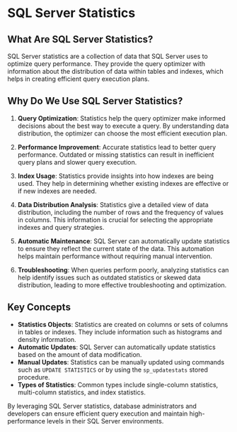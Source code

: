 # SQL Server Statistics

## What Are SQL Server Statistics?

SQL Server statistics are a collection of data that SQL Server uses to optimize query performance. They provide the query optimizer with information about the distribution of data within tables and indexes, which helps in creating efficient query execution plans.

## Why Do We Use SQL Server Statistics?

1. **Query Optimization**: Statistics help the query optimizer make informed decisions about the best way to execute a query. By understanding data distribution, the optimizer can choose the most efficient execution plan.

2. **Performance Improvement**: Accurate statistics lead to better query performance. Outdated or missing statistics can result in inefficient query plans and slower query execution.

3. **Index Usage**: Statistics provide insights into how indexes are being used. They help in determining whether existing indexes are effective or if new indexes are needed.

4. **Data Distribution Analysis**: Statistics give a detailed view of data distribution, including the number of rows and the frequency of values in columns. This information is crucial for selecting the appropriate indexes and query strategies.

5. **Automatic Maintenance**: SQL Server can automatically update statistics to ensure they reflect the current state of the data. This automation helps maintain performance without requiring manual intervention.

6. **Troubleshooting**: When queries perform poorly, analyzing statistics can help identify issues such as outdated statistics or skewed data distribution, leading to more effective troubleshooting and optimization.

## Key Concepts

- **Statistics Objects**: Statistics are created on columns or sets of columns in tables or indexes. They include information such as histograms and density information.
- **Automatic Updates**: SQL Server can automatically update statistics based on the amount of data modification.
- **Manual Updates**: Statistics can be manually updated using commands such as `UPDATE STATISTICS` or by using the `sp_updatestats` stored procedure.
- **Types of Statistics**: Common types include single-column statistics, multi-column statistics, and index statistics.

By leveraging SQL Server statistics, database administrators and developers can ensure efficient query execution and maintain high-performance levels in their SQL Server environments.
